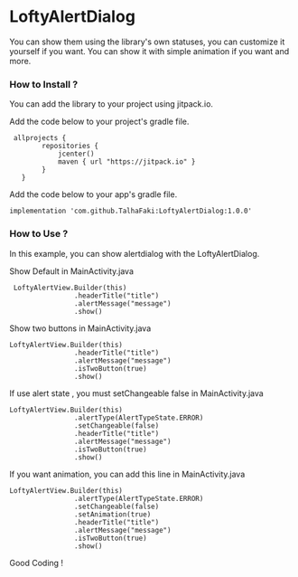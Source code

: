 # LoftyAlertDialog

You can show them using the library's own statuses, you can customize it yourself if you want. You can show it with simple animation if you want and more.



### How to Install ?

You can add the library to your project using jitpack.io.

Add the code below to your project's gradle file.
```
 allprojects {
        repositories {
            jcenter()
            maven { url "https://jitpack.io" }
        }
   }
```

Add the code below to your app's gradle file.
```
implementation 'com.github.TalhaFaki:LoftyAlertDialog:1.0.0'

```

### How to Use ?

In this example, you can show alertdialog with the LoftyAlertDialog.

Show Default in MainActivity.java

```
 LoftyAlertView.Builder(this)
                .headerTitle("title")
                .alertMessage("message")
                .show()
```

Show two buttons in MainActivity.java

```
LoftyAlertView.Builder(this)
                .headerTitle("title")
                .alertMessage("message")
                .isTwoButton(true)
                .show()
```
If use alert state , you must setChangeable false  in MainActivity.java
```
LoftyAlertView.Builder(this)
                .alertType(AlertTypeState.ERROR)
                .setChangeable(false)
                .headerTitle("title")
                .alertMessage("message")
                .isTwoButton(true)
                .show()
```
If you want animation, you can add this line in MainActivity.java
```
LoftyAlertView.Builder(this)
                .alertType(AlertTypeState.ERROR)
                .setChangeable(false)
                .setAnimation(true)
                .headerTitle("title")
                .alertMessage("message")
                .isTwoButton(true)
                .show()
```

Good Coding !
